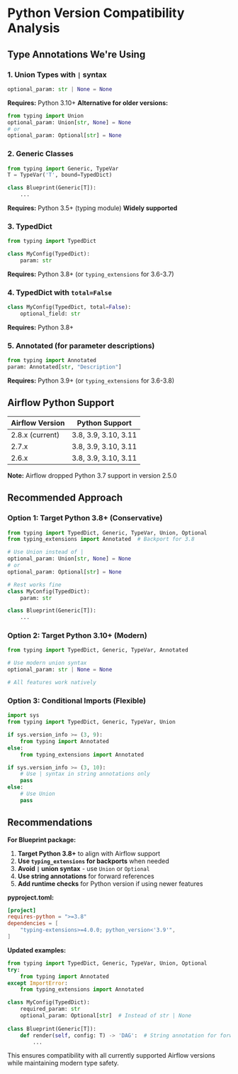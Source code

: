 # Python Version Compatibility Analysis

## Type Annotations We're Using

### 1. Union Types with `|` syntax
```python
optional_param: str | None = None
```
**Requires:** Python 3.10+
**Alternative for older versions:**
```python
from typing import Union
optional_param: Union[str, None] = None
# or
optional_param: Optional[str] = None
```

### 2. Generic Classes
```python
from typing import Generic, TypeVar
T = TypeVar('T', bound=TypedDict)

class Blueprint(Generic[T]):
    ...
```
**Requires:** Python 3.5+ (typing module)
**Widely supported**

### 3. TypedDict
```python
from typing import TypedDict

class MyConfig(TypedDict):
    param: str
```
**Requires:** Python 3.8+ (or `typing_extensions` for 3.6-3.7)

### 4. TypedDict with `total=False`
```python
class MyConfig(TypedDict, total=False):
    optional_field: str
```
**Requires:** Python 3.8+

### 5. Annotated (for parameter descriptions)
```python
from typing import Annotated
param: Annotated[str, "Description"]
```
**Requires:** Python 3.9+ (or `typing_extensions` for 3.6-3.8)

## Airflow Python Support

| Airflow Version | Python Support |
|-----------------|----------------|
| 2.8.x (current) | 3.8, 3.9, 3.10, 3.11 |
| 2.7.x | 3.8, 3.9, 3.10, 3.11 |
| 2.6.x | 3.8, 3.9, 3.10, 3.11 |

**Note:** Airflow dropped Python 3.7 support in version 2.5.0

## Recommended Approach

### Option 1: Target Python 3.8+ (Conservative)
```python
from typing import TypedDict, Generic, TypeVar, Union, Optional
from typing_extensions import Annotated  # Backport for 3.8

# Use Union instead of |
optional_param: Union[str, None] = None
# or
optional_param: Optional[str] = None

# Rest works fine
class MyConfig(TypedDict):
    param: str

class Blueprint(Generic[T]):
    ...
```

### Option 2: Target Python 3.10+ (Modern)
```python
from typing import TypedDict, Generic, TypeVar, Annotated

# Use modern union syntax
optional_param: str | None = None

# All features work natively
```

### Option 3: Conditional Imports (Flexible)
```python
import sys
from typing import TypedDict, Generic, TypeVar, Union

if sys.version_info >= (3, 9):
    from typing import Annotated
else:
    from typing_extensions import Annotated

if sys.version_info >= (3, 10):
    # Use | syntax in string annotations only
    pass
else:
    # Use Union
    pass
```

## Recommendations

**For Blueprint package:**

1. **Target Python 3.8+** to align with Airflow support
2. **Use `typing_extensions` for backports** when needed
3. **Avoid `|` union syntax** - use `Union` or `Optional` 
4. **Use string annotations** for forward references
5. **Add runtime checks** for Python version if using newer features

**pyproject.toml:**
```toml
[project]
requires-python = ">=3.8"
dependencies = [
    "typing-extensions>=4.0.0; python_version<'3.9'",
]
```

**Updated examples:**
```python
from typing import TypedDict, Generic, TypeVar, Union, Optional
try:
    from typing import Annotated
except ImportError:
    from typing_extensions import Annotated

class MyConfig(TypedDict):
    required_param: str
    optional_param: Optional[str]  # Instead of str | None
    
class Blueprint(Generic[T]):
    def render(self, config: T) -> 'DAG':  # String annotation for forward ref
        ...
```

This ensures compatibility with all currently supported Airflow versions while maintaining modern type safety.